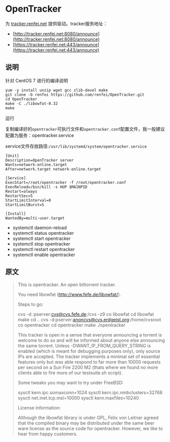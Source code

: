 # OpenTracker

为 [tracker.renfei.net](http://tracker.renfei.net) 提供驱动。tracker服务地址：

* [http://tracker.renfei.net:8080/announce](http://tracker.renfei.net:8080/announce)
* [https://tracker.renfei.net:443/announce](https://tracker.renfei.net:443/announce)

## 说明

针对 CentOS 7 进行的编译说明

```shell
yum -y install unzip wget gcc zlib-devel make
git clone -b renfei https://github.com/renfei/OpenTracker.git
cd OpenTracker
make -C ./libowfat-0.32
make
```

运行

复制编译好的```opentracker```可执行文件和```opentracker.conf```配置文件，我一般建议配置为服务：opentracker.service

service文件存放路径:```/usr/lib/systemd/system/opentracker.service```

```
[Unit]
Description=OpenTracker server
Wants=network-online.target
After=network.target network-online.target

[Service]
ExecStart=/root/opentracker -f /root/opentracker.conf
ExecReload=/bin/kill -s HUP $MAINPID
Restart=always
RestartSec=5
StartLimitInterval=0
StartLimitBurst=5

[Install]
WantedBy=multi-user.target
```

* systemctl daemon-reload
* systemctl status opentracker
* systemctl start opentracker
* systemctl stop opentracker
* systemctl restart opentracker
* systemctl enable opentracker

## 原文

> This is opentracker. An open bittorrent tracker.
>
> You need libowfat (http://www.fefe.de/libowfat/).
>
> Steps to go:
>
> cvs -d :pserver:cvs@cvs.fefe.de:/cvs -z9 co libowfat
> cd libowfat
> make
> cd ..
> cvs -d:pserver:anoncvs@cvs.erdgeist.org:/home/cvsroot co opentracker
> cd opentracker
> make
> ./opentracker
>
> This tracker is open in a sense that everyone announcing a torrent is welcome to do so and will be informed about anyone else announcing the same torrent. Unless
> -DWANT_IP_FROM_QUERY_STRING is enabled (which is meant for debugging purposes only), only source IPs are accepted. The tracker implements a minimal set of
> essential features only but was able respond to far more than 10000 requests per second on a Sun Fire 2200 M2 (thats where we found no more clients able to fire
> more of our testsuite.sh script).
>
> Some tweaks you may want to try under FreeBSD:
>
> sysctl kern.ipc.somaxconn=1024
> sysctl kern.ipc.nmbclusters=32768
> sysctl net.inet.tcp.msl=10000
> sysctl kern.maxfiles=10240
>
> License information:
>
> Although the libowfat library is under GPL, Felix von Leitner agreed that the compiled binary may be distributed under the same beer ware license as the source code for opentracker. However, we like to hear from happy customers.
>